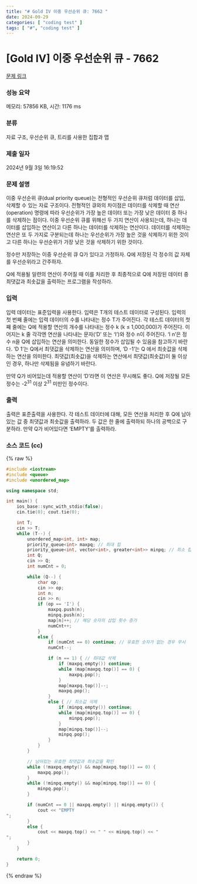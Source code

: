 ```yaml
---
title: "# Gold IV 이중 우선순위 큐: 7662 "
date: 2024-09-29
categories: [ "coding test" ]
tags: [ "#", "coding test" ]
---
```


# [Gold IV] 이중 우선순위 큐 - 7662 

[문제 링크](https://www.acmicpc.net/problem/7662) 

### 성능 요약

메모리: 57856 KB, 시간: 1176 ms

### 분류

자료 구조, 우선순위 큐, 트리를 사용한 집합과 맵

### 제출 일자

2024년 9월 3일 16:19:52

### 문제 설명

<p>이중 우선순위 큐(dual priority queue)는 전형적인 우선순위 큐처럼 데이터를 삽입, 삭제할 수 있는 자료 구조이다. 전형적인 큐와의 차이점은 데이터를 삭제할 때 연산(operation) 명령에 따라 우선순위가 가장 높은 데이터 또는 가장 낮은 데이터 중 하나를 삭제하는 점이다. 이중 우선순위 큐를 위해선 두 가지 연산이 사용되는데, 하나는 데이터를 삽입하는 연산이고 다른 하나는 데이터를 삭제하는 연산이다. 데이터를 삭제하는 연산은 또 두 가지로 구분되는데 하나는 우선순위가 가장 높은 것을 삭제하기 위한 것이고 다른 하나는 우선순위가 가장 낮은 것을 삭제하기 위한 것이다. </p>

<p>정수만 저장하는 이중 우선순위 큐 Q가 있다고 가정하자. Q에 저장된 각 정수의 값 자체를 우선순위라고 간주하자. </p>

<p>Q에 적용될 일련의 연산이 주어질 때 이를 처리한 후 최종적으로 Q에 저장된 데이터 중 최댓값과 최솟값을 출력하는 프로그램을 작성하라.</p>

### 입력 

 <p>입력 데이터는 표준입력을 사용한다. 입력은 T개의 테스트 데이터로 구성된다. 입력의 첫 번째 줄에는 입력 데이터의 수를 나타내는 정수 T가 주어진다. 각 테스트 데이터의 첫째 줄에는 Q에 적용할 연산의 개수를 나타내는 정수 k (k ≤ 1,000,000)가 주어진다. 이어지는 k 줄 각각엔 연산을 나타내는 문자(‘D’ 또는 ‘I’)와 정수 n이 주어진다. ‘I n’은 정수 n을 Q에 삽입하는 연산을 의미한다. 동일한 정수가 삽입될 수 있음을 참고하기 바란다. ‘D 1’는 Q에서 최댓값을 삭제하는 연산을 의미하며, ‘D -1’는 Q 에서 최솟값을 삭제하는 연산을 의미한다. 최댓값(최솟값)을 삭제하는 연산에서 최댓값(최솟값)이 둘 이상인 경우, 하나만 삭제됨을 유념하기 바란다.</p>

<p>만약 Q가 비어있는데 적용할 연산이 ‘D’라면 이 연산은 무시해도 좋다. Q에 저장될 모든 정수는 -2<sup>31</sup> 이상 2<sup>31</sup> 미만인 정수이다. </p>

### 출력 

 <p>출력은 표준출력을 사용한다. 각 테스트 데이터에 대해, 모든 연산을 처리한 후 Q에 남아 있는 값 중 최댓값과 최솟값을 출력하라. 두 값은 한 줄에 출력하되 하나의 공백으로 구분하라. 만약 Q가 비어있다면 ‘EMPTY’를 출력하라.</p>


### 소스 코드 (cc)
{% raw %}
```cc
#include <iostream>
#include <queue>
#include <unordered_map>

using namespace std;

int main() {
	ios_base::sync_with_stdio(false);
	cin.tie(0); cout.tie(0);

	int T;
	cin >> T;
	while (T--) {
		unordered_map<int, int> map;
		priority_queue<int> maxpq; // 최대 힙
		priority_queue<int, vector<int>, greater<int>> minpq; // 최소 힙
		int Q;
		cin >> Q;
		int numCnt = 0;

		while (Q--) {
			char op;
			cin >> op;
			int n;
			cin >> n;
			if (op == 'I') {
				maxpq.push(n);
				minpq.push(n);
				map[n]++; // 해당 숫자의 삽입 횟수 증가
				numCnt++;
			}
			else {
				if (numCnt == 0) continue; // 유효한 숫자가 없는 경우 무시
				numCnt--;

				if (n == 1) { // 최대값 삭제
					if (maxpq.empty()) continue;
					while (map[maxpq.top()] == 0) {
						maxpq.pop();
					}
					map[maxpq.top()]--;
					maxpq.pop();
				}
				else { // 최소값 삭제
					if (minpq.empty()) continue;
					while (map[minpq.top()] == 0) {
						minpq.pop();
					}
					map[minpq.top()]--;
					minpq.pop();
				}
			}
		}

		// 남아있는 유효한 최댓값과 최솟값을 확인
		while (!maxpq.empty() && map[maxpq.top()] == 0) {
			maxpq.pop();
		}
		while (!minpq.empty() && map[minpq.top()] == 0) {
			minpq.pop();
		}

		if (numCnt == 0 || maxpq.empty() || minpq.empty()) {
			cout << "EMPTY
";
		}
		else {
			cout << maxpq.top() << " " << minpq.top() << "
";
		}
	}

	return 0;
}
```
{% endraw %}
